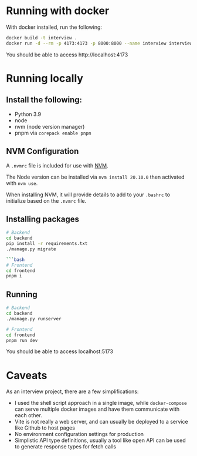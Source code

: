 # Running with docker

With docker installed, run the following:

```bash
docker build -t interview .
docker run -d --rm -p 4173:4173 -p 8000:8000 --name interview interview
```

You should be able to access http://localhost:4173

# Running locally

## Install the following:

- Python 3.9
- node
- nvm (node version manager)
- pnpm via `corepack enable pnpm`

## NVM Configuration

A `.nvmrc` file is included for use with [NVM](https://github.com/nvm-sh/nvm?tab=readme-ov-file#installing-and-updating).

The Node version can be installed via `nvm install 20.10.0` then activated with `nvm use`.

When installing NVM, it will provide details to add to your `.bashrc` to initialize based on the `.nvmrc` file.

## Installing packages

````bash
# Backend
cd backend
pip install -r requirements.txt
./manage.py migrate

```bash
# Frontend
cd frontend
pnpm i
````

## Running

```bash
# Backend
cd backend
./manage.py runserver
```

```bash
# Frontend
cd frontend
pnpm run dev
```

You should be able to access localhost:5173

# Caveats

As an interview project, there are a few simplifications:

- I used the shell script approach in a single image, while `docker-compose` can serve multiple docker images and have them communicate with each other.
- Vite is not really a web server, and can usually be deployed to a service like Github to host pages
- No environment configuration settings for production
- Simplistic API type definitions, usually a tool like open API can be used to generate response types for fetch calls

